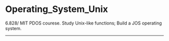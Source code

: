 # Operating_System_Unix
6.828/ MIT PDOS courese. Study Unix-like functions; Build a JOS operating system.
________